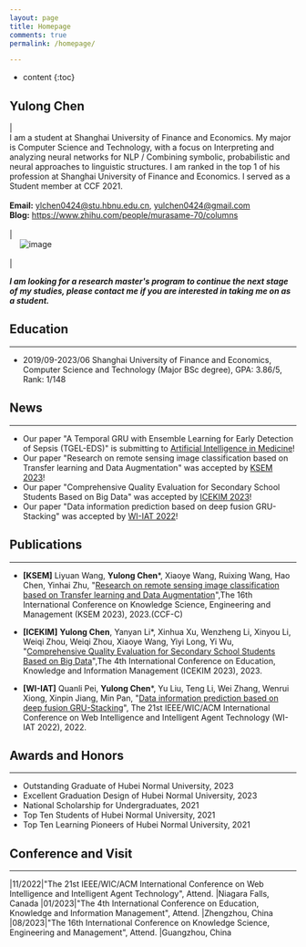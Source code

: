 ```yaml
---
layout: page
title: Homepage
comments: true
permalink: /homepage/

---
```


* content
{:toc}

## **Yulong Chen**

| <br> I am a student at Shanghai University of Finance and Economics. My major is Computer Science and Technology, with a focus on Interpreting and analyzing neural networks for NLP / Combining symbolic, probabilistic and neural approaches to linguistic structures. I am ranked in the top 1 of his profession at Shanghai University of Finance and Economics. I served as a Student member at CCF 2021. <br> <br> **Email:** <ylchen0424@stu.hbnu.edu.cn>, <yulchen0424@gmail.com> <br> **Blog:** <https://www.zhihu.com/people/murasame-70/columns>  <br> <br> | <br> &emsp; ![image](https://yulongC.github.io/images/chen-2023.jpg) <br> <br> |

***I am looking for a research master's program to continue the next stage of my studies, please contact me if you are interested in taking me on as a student.*** 

## Education

---
* 2019/09-2023/06 Shanghai University of Finance and Economics, Computer Science and Technology (Major BSc degree), GPA: 3.86/5, Rank: 1/148

## News

---
* Our paper "A Temporal GRU with Ensemble Learning for Early Detection of Sepsis (TGEL-EDS)" is submitting to [Artificial Intelligence in Medicine](http://www.journals.elsevier.com/artificial-intelligence-in-medicine/)!
* Our paper "Research on remote sensing image classification based on Transfer learning and Data Augmentation" was accepted by [KSEM 2023](https://www.ksem2023.conferences.academy/)!
* Our paper "Comprehensive Quality Evaluation for Secondary School Students Based on Big Data" was accepted by [ICEKIM 2023](https://www.researchgate.net/publication/372012950_Comprehensive_Quality_Evaluation_for_Secondary_School_Students_Based_on_Big_Data)!
* Our paper "Data information prediction based on deep fusion GRU-Stacking" was accepted by [WI-IAT 2022](https://ieeexplore.ieee.org/document/10101961)!


## Publications

---
* **[KSEM]** Liyuan Wang, **Yulong Chen***, Xiaoye Wang, Ruixing Wang, Hao Chen, Yinhai Zhu, "[Research on remote sensing image classification based on Transfer learning and Data Augmentation](https://www.ksem2023.conferences.academy/)",The 16th International Conference on Knowledge Science, Engineering and Management (KSEM 2023), 2023.(CCF-C)

* **[ICEKIM]** **Yulong Chen**, Yanyan Li*, Xinhua Xu, Wenzheng Li, Xinyou Li, Weiqi Zhou, Weiqi Zhou, Xiaoye Wang, Yiyi Long, Yi Wu, "[Comprehensive Quality Evaluation for Secondary School Students Based on Big Data](https://www.researchgate.net/publication/372012950_Comprehensive_Quality_Evaluation_for_Secondary_School_Students_Based_on_Big_Data)",The 4th International Conference on Education, Knowledge and Information Management (ICEKIM 2023), 2023. 

* **[WI-IAT]** Quanli Pei, **Yulong Chen***, Yu Liu, Teng Li, Wei Zhang, Wenrui Xiong, Xinpin Jiang, Min Pan, "[Data information prediction based on deep fusion GRU-Stacking](https://ieeexplore.ieee.org/document/10101961)", The 21st IEEE/WIC/ACM International Conference on Web Intelligence and Intelligent Agent Technology (WI-IAT 2022), 2022. 




## Awards and Honors

---
- Outstanding Graduate of Hubei Normal University, 2023
- Excellent Graduation Design of Hubei Normal University, 2023
- National Scholarship for Undergraduates, 2021
- Top Ten Students of Hubei Normal University, 2021
- Top Ten Learning Pioneers of Hubei Normal University, 2021



## Conference and Visit

---

|11/2022|"The 21st IEEE/WIC/ACM International Conference on Web Intelligence and Intelligent Agent Technology", Attend. |Niagara Falls, Canada
|01/2023|"The 4th International Conference on Education, Knowledge and Information Management", Attend. |Zhengzhou, China
|08/2023|"The 16th International Conference on Knowledge Science, Engineering and Management", Attend. |Guangzhou, China

